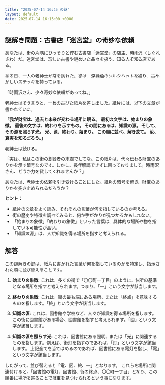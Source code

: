 ```yaml
---
title: "2025-07-14 16:15 の謎"
layout: default
date: 2025-07-14 16:15:00 +0900
---
```

## 謎解き問題：古書店「迷宮堂」の奇妙な依頼

あなたは、街の片隅にひっそりと佇む古書店「迷宮堂」の店主、時雨沢（しぐれさわ）だ。迷宮堂は、珍しい古書や謎めいた品々を扱う、知る人ぞ知る店である。

ある日、一人の老紳士が店を訪れた。彼は、深緑色のシルクハットを被り、古めかしいステッキを持っている。

「時雨沢さん、少々奇妙な依頼があってね。」

老紳士はそう言うと、一枚の古びた紙片を差し出した。紙片には、以下の文章が書かれていた。

**「我が財宝は、過去と未来が交わる場所に眠る。
最初の文字は、始まりの象徴。
最後の文字は、終わりを示すもの。
その間にあるは、知識の源。
そして、その源を照らす光。
光、源、終わり、始まり。
この順に並べ、解き放て。
汝、真実を知るだろう。」**

老紳士は続ける。

「実は、私はこの街の創設者の末裔でしてな。この紙片は、代々伝わる財宝のありかを示す暗号なのです。しかし、長年解読できずに困っておりまして。時雨沢さん、どうか力を貸してくれませんか？」

あなたは、老紳士の依頼を引き受けることにした。紙片の暗号を解き、財宝のありかを突き止められるだろうか？

**ヒント：**

*   紙片の文章をよく読み、それぞれの言葉が何を指しているのか考える。
*   街の歴史や特徴を調べてみると、何か手がかりが見つかるかもしれない。
*   「始まりの象徴」「終わりの象徴」といった言葉は、具体的な場所や物を指している可能性が高い。
*   「知識の源」は、人が知識を得る場所を指すと考えられる。

## 解答

この謎解きの鍵は、紙片に書かれた言葉が何を指しているのかを特定し、指示された順に並び替えることです。

1.  **始まりの象徴:** これは、多くの街で「〇〇町一丁目」のように、住所の基準となる場所を指すと考えられます。つまり、「一」という文字が該当します。

2.  **終わりの象徴:** これは、街の最も端にある場所、または「終点」を意味するものを指します。「終」という文字が該当します。

3.  **知識の源:** これは、図書館や学校など、人々が知識を得る場所を指します。この街に図書館がある場合、図書館を指すと考えられます。「図」という文字が該当します。

4.  **知識の源を照らす光:** これは、図書館にある照明、または「光」に関連するものを指します。例えば、街灯を指すのであれば、「灯」という文字が該当します。
    上記全てを当てはめるのであれば、図書館にある電灯を指し、「電」という文字が該当します。

したがって、並び替えると「電、図、終、一」となります。
これらを場所に関連付けると、「図書館の電灯、図書館、街の終点、〇〇町一丁目」となり、この順番に場所を巡ることで財宝を見つけられるという事になります。

